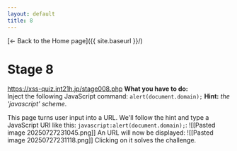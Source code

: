 ```yaml
---
layout: default
title: 8
---
```

[← Back to the Home page]({{ site.baseurl }}/)


# Stage 8
https://xss-quiz.int21h.jp/stage008.php
**What you have to do:**  
Inject the following JavaScript command: `alert(document.domain);`
**Hint:** *the 'javascript' scheme*.

This page turns user input into a URL. We'll follow the hint and type a JavaScript URI like this: 
`javascript:alert(document.domain);`:
![[Pasted image 20250727231045.png]]
An URL will now be displayed:
![[Pasted image 20250727231118.png]]
Clicking on it solves the challenge.
